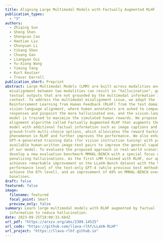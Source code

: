```yaml
---
title: Aligning Large Multimodal Models with Factually Augmented RLHF
publication_types:
  - "3"
authors:
  - Zhiqing Sun
  - Sheng Shen
  - Shengcao Cao
  - Haotian Liu
  - Chunyuan Li
  - Yikang Shen
  - Chuang Gan
  - Liangyan Gui
  - Yu-Xiong Wang
  - Yiming Yang
  - Kurt Keutzer
  - Trevor Darrell
publication_short: Preprint
abstract: Large Multimodal Models (LMM) are built across modalities and the
  misalignment between two modalities can result in "hallucination", generating
  textual outputs that are not grounded by the multimodal information in
  context. To address the multimodal misalignment issue, we adapt the
  Reinforcement Learning from Human Feedback (RLHF) from the text domain to the
  vision-language alignment, where human annotators are asked to compare two
  responses and pinpoint the more hallucinated one, and the vision-language
  model is trained to maximize the simulated human rewards. We propose a new
  alignment algorithm called Factually Augmented RLHF that augments the reward
  model with additional factual information such as image captions and
  ground-truth multi-choice options, which alleviates the reward hacking
  phenomenon in RLHF and further improves the performance. We also enhance the
  GPT-4-generated training data (for vision instruction tuning) with previously
  available human-written image-text pairs to improve the general capabilities
  of our model. To evaluate the proposed approach in real-world scenarios, we
  develop a new evaluation benchmark MMHAL-BENCH with a special focus on
  penalizing hallucinations. As the first LMM trained with RLHF, our approach
  achieves remarkable improvement on the LLaVA-Bench dataset with the 96%
  performance level of the text-only GPT-4 (while previous best methods can only
  achieve the 87% level), and an improvement of 60% on MMHAL-BENCH over other
  baselines.
draft: false
featured: false
image:
  filename: featured
  focal_point: Smart
  preview_only: false
summary: Learn large multimodal models with RLHF augmented by factual
  information to reduce hallucination.
date: 2023-09-25T18:00:33.684Z
url_pdf: "https://arxiv.org/abs/2309.14525"
url_code: "https://github.com/llava-rlhf/LLaVA-RLHF"
url_project: "https://llava-rlhf.github.io"
---
```

